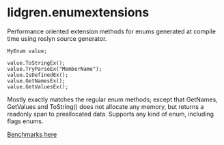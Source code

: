 # lidgren.enumextensions
Performance oriented extension methods for enums generated at compile time using roslyn source generator.

```
MyEnum value;

value.ToStringEx();
value.TryParseEx("MemberName");
value.IsDefinedEx();
value.GetNamesEx();
value.GetValuesEx();
```

Mostly exactly matches the regular enum methods; except that GetNames, GetValues and ToString() does not allocate any memory, but returns a readonly span to preallocated data.
Supports any kind of enum, including flags enums.

[Benchmarks here](https://github.com/lidgren/lidgren.enumextensions/wiki)
